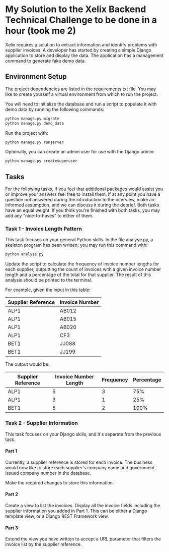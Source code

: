 # My Solution to the Xelix Backend Technical Challenge to be done in a hour (took me 2)

Xelix requires a solution to extract information and identify problems with supplier invoices. A developer has started by creating a simple Django application to store and display the data. The application has a management command to generate fake demo data. 

## Environment Setup

The project dependencies are listed in the requirements.txt file. You may like to create yourself a virtual environment from which to run the project. 

You will need to initialize the database and run a script to populate it with demo data by running the following commands:

```bash
python manage.py migrate
python manage.py demo_data
```

Run the project with:

```bash
python manage.py runserver
```

Optionally, you can create an admin user for use with the Django admin:

```bash
python manage.py createsuperuser
```

## Tasks

For the following tasks, if you feel that additional packages would assist you or improve your answers feel free to install them.
If at any point you have a question not answered during the introduction to the interview, make an informed assumption, and we can discuss it during the debrief.
Both tasks have an equal weight.
If you think you're finished with both tasks, you may add any "nice-to-haves" to either of them.

### Task 1 - Invoice Length Pattern

This task focuses on your general Python skills.
In the file analyse.py, a skeleton program has been written; you may run this command with:

```bash
python analyse.py
```

Update the script to calculate the frequency of invoice number lengths for each supplier, outputting the count of invoices with a given invoice number length and a percentage of the total for that supplier. The result of this analysis should be printed to the terminal.

For example, given the input in this table:

| Supplier Reference | Invoice Number |
|--------------------|----------------|
| ALP1               | AB012          |
| ALP1               | AB015          |
| ALP1               | AB020          |
| ALP1               | CF3            | 
| BET1               | JJ088          | 
| BET1               | JJ199          |

The output would be:

| Supplier Reference | Invoice Number Length | Frequency | Percentage |
|--------------------|-----------------------|-----------|------------|
| ALP1               | 5                     | 3         | 75%        |
| ALP1               | 3                     | 1         | 25%        |
| BET1               | 5                     | 2         | 100%       |


### Task 2 - Supplier Information

This task focuses on your Django skills, and it's separate from the previous task.

#### Part 1

Currently, a supplier reference is stored for each invoice. The business would now like to store each supplier's company name and government issued company number in the database.

Make the required changes to store this information.

#### Part 2

Create a view to list the invoices. Display all the invoice fields including the supplier information you added in Part 1. This can be either a Django template view, or a Django REST Framework view.

#### Part 3

Extend the view you have written to accept a URL parameter that filters the invoice list by the supplier reference.
